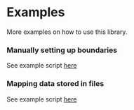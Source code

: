 # Examples

More examples on how to use this library.

### **Manually setting up boundaries**

See example script [here](/examples/boundaries)

### **Mapping data stored in files**

See example script [here](/examples/plot)
